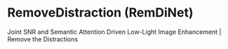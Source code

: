 # RemoveDistraction (RemDiNet)
Joint SNR and Semantic Attention Driven Low-Light Image Enhancement | Remove the Distractions
